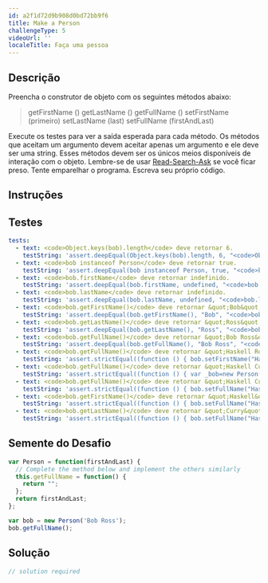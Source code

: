 ```yaml
---
id: a2f1d72d9b908d0bd72bb9f6
title: Make a Person
challengeType: 5
videoUrl: ''
localeTitle: Faça uma pessoa
---
```


## Descrição
<section id="description"> Preencha o construtor de objeto com os seguintes métodos abaixo: <blockquote> getFirstName () getLastName () getFullName () setFirstName (primeiro) setLastName (last) setFullName (firstAndLast) </blockquote> Execute os testes para ver a saída esperada para cada método. Os métodos que aceitam um argumento devem aceitar apenas um argumento e ele deve ser uma string. Esses métodos devem ser os únicos meios disponíveis de interação com o objeto. Lembre-se de usar <a href="http://forum.freecodecamp.org/t/how-to-get-help-when-you-are-stuck/19514" target="_blank">Read-Search-Ask</a> se você ficar preso. Tente emparelhar o programa. Escreva seu próprio código. </section>

## Instruções
<section id="instructions">
</section>

## Testes
<section id='tests'>

```yml
tests:
  - text: <code>Object.keys(bob).length</code> deve retornar 6.
    testString: 'assert.deepEqual(Object.keys(bob).length, 6, "<code>Object.keys(bob).length</code> should return 6.");'
  - text: <code>bob instanceof Person</code> deve retornar true.
    testString: 'assert.deepEqual(bob instanceof Person, true, "<code>bob instanceof Person</code> should return true.");'
  - text: <code>bob.firstName</code> deve retornar indefinido.
    testString: 'assert.deepEqual(bob.firstName, undefined, "<code>bob.firstName</code> should return undefined.");'
  - text: <code>bob.lastName</code> deve retornar indefinido.
    testString: 'assert.deepEqual(bob.lastName, undefined, "<code>bob.lastName</code> should return undefined.");'
  - text: <code>bob.getFirstName()</code> deve retornar &quot;Bob&quot;.
    testString: 'assert.deepEqual(bob.getFirstName(), "Bob", "<code>bob.getFirstName()</code> should return "Bob".");'
  - text: <code>bob.getLastName()</code> deve retornar &quot;Ross&quot;.
    testString: 'assert.deepEqual(bob.getLastName(), "Ross", "<code>bob.getLastName()</code> should return "Ross".");'
  - text: <code>bob.getFullName()</code> deve retornar &quot;Bob Ross&quot;.
    testString: 'assert.deepEqual(bob.getFullName(), "Bob Ross", "<code>bob.getFullName()</code> should return "Bob Ross".");'
  - text: <code>bob.getFullName()</code> deve retornar &quot;Haskell Ross&quot; depois de <code>bob.setFirstName(&quot;Haskell&quot;)</code> .
    testString: 'assert.strictEqual((function () { bob.setFirstName("Haskell"); return bob.getFullName(); })(), "Haskell Ross", "<code>bob.getFullName()</code> should return "Haskell Ross" after <code>bob.setFirstName("Haskell")</code>.");'
  - text: <code>bob.getFullName()</code> deve retornar &quot;Haskell Curry&quot; depois de <code>bob.setLastName(&quot;Curry&quot;)</code> .
    testString: 'assert.strictEqual((function () { var _bob=new Person("Haskell Ross"); _bob.setLastName("Curry"); return _bob.getFullName(); })(), "Haskell Curry", "<code>bob.getFullName()</code> should return "Haskell Curry" after <code>bob.setLastName("Curry")</code>.");'
  - text: <code>bob.getFullName()</code> deve retornar &quot;Haskell Curry&quot; depois de <code>bob.setFullName(&quot;Haskell Curry&quot;)</code> .
    testString: 'assert.strictEqual((function () { bob.setFullName("Haskell Curry"); return bob.getFullName(); })(), "Haskell Curry", "<code>bob.getFullName()</code> should return "Haskell Curry" after <code>bob.setFullName("Haskell Curry")</code>.");'
  - text: <code>bob.getFirstName()</code> deve retornar &quot;Haskell&quot; depois de <code>bob.setFullName(&quot;Haskell Curry&quot;)</code> .
    testString: 'assert.strictEqual((function () { bob.setFullName("Haskell Curry"); return bob.getFirstName(); })(), "Haskell", "<code>bob.getFirstName()</code> should return "Haskell" after <code>bob.setFullName("Haskell Curry")</code>.");'
  - text: <code>bob.getLastName()</code> deve retornar &quot;Curry&quot; depois de <code>bob.setFullName(&quot;Haskell Curry&quot;)</code> .
    testString: 'assert.strictEqual((function () { bob.setFullName("Haskell Curry"); return bob.getLastName(); })(), "Curry", "<code>bob.getLastName()</code> should return "Curry" after <code>bob.setFullName("Haskell Curry")</code>.");'

```

</section>

## Semente do Desafio
<section id='challengeSeed'>

<div id='js-seed'>

```js
var Person = function(firstAndLast) {
  // Complete the method below and implement the others similarly
  this.getFullName = function() {
    return "";
  };
  return firstAndLast;
};

var bob = new Person('Bob Ross');
bob.getFullName();

```

</div>



</section>

## Solução
<section id='solution'>

```js
// solution required
```
</section>
